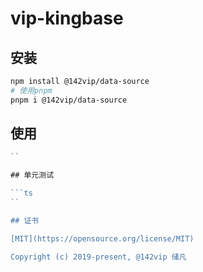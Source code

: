 # vip-kingbase
## 安装

```bash
npm install @142vip/data-source
# 使用pnpm
pnpm i @142vip/data-source
```

## 使用

```ts
``

## 单元测试

```ts
``

## 证书

[MIT](https://opensource.org/license/MIT)

Copyright (c) 2019-present, @142vip 储凡
